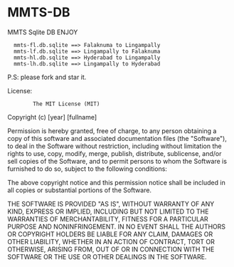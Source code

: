 # MMTS-DB

MMTS Sqlite DB 
ENJOY 

      mmts-fl.db.sqlite ==> Falaknuma to Lingampally
      mmts-lf.db.sqlite ==> Lingampally to Falaknuma
      mmts-hl.db.sqlite ==> Hyderabad to Lingampally
      mmts-lh.db.sqlite ==> Lingampally to Hyderabad


P.S: please fork and star it.

License:

            The MIT License (MIT)

Copyright (c) [year] [fullname]

Permission is hereby granted, free of charge, to any person obtaining a copy
of this software and associated documentation files (the "Software"), to deal
in the Software without restriction, including without limitation the rights
to use, copy, modify, merge, publish, distribute, sublicense, and/or sell
copies of the Software, and to permit persons to whom the Software is
furnished to do so, subject to the following conditions:

The above copyright notice and this permission notice shall be included in all
copies or substantial portions of the Software.

THE SOFTWARE IS PROVIDED "AS IS", WITHOUT WARRANTY OF ANY KIND, EXPRESS OR
IMPLIED, INCLUDING BUT NOT LIMITED TO THE WARRANTIES OF MERCHANTABILITY,
FITNESS FOR A PARTICULAR PURPOSE AND NONINFRINGEMENT. IN NO EVENT SHALL THE
AUTHORS OR COPYRIGHT HOLDERS BE LIABLE FOR ANY CLAIM, DAMAGES OR OTHER
LIABILITY, WHETHER IN AN ACTION OF CONTRACT, TORT OR OTHERWISE, ARISING FROM,
OUT OF OR IN CONNECTION WITH THE SOFTWARE OR THE USE OR OTHER DEALINGS IN THE
SOFTWARE.
